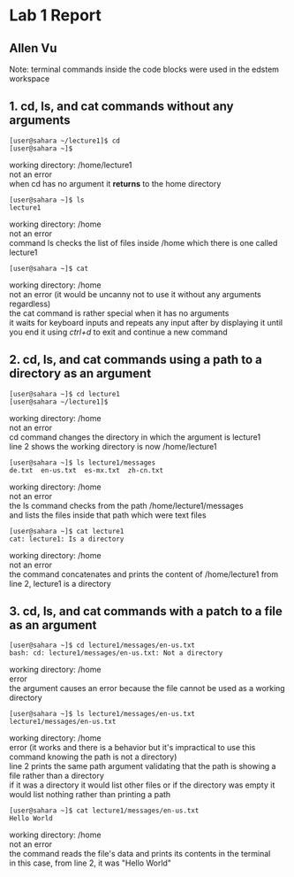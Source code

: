# Lab 1 Report
## Allen Vu  
Note: terminal commands inside the code blocks were used in the edstem workspace

## 1. cd, ls, and cat commands without any arguments  
```
[user@sahara ~/lecture1]$ cd
[user@sahara ~]$ 
```
working directory: /home/lecture1  
not an error  
when cd has no argument it **returns** to the home directory
```
[user@sahara ~]$ ls
lecture1
```
working directory: /home  
not an error  
command ls checks the list of files inside /home which there is one called lecture1 

```
[user@sahara ~]$ cat
```
working directory: /home  
not an error (it would be uncanny not to use it without any arguments regardless)  
the cat command is rather special when it has no arguments  
it waits for keyboard inputs and repeats any input after by displaying it
until you end it using *ctrl+d* to exit and continue a new command
## 2. cd, ls, and cat commands using a path to a directory as an argument  
```
[user@sahara ~]$ cd lecture1
[user@sahara ~/lecture1]$
```
working directory: /home  
not an error  
cd command changes the directory in which the argument is lecture1  
line 2 shows the working directory is now /home/lecture1  
```
[user@sahara ~]$ ls lecture1/messages
de.txt  en-us.txt  es-mx.txt  zh-cn.txt
```
working directory: /home  
not an error   
the ls command checks from the path /home/lecture1/messages   
and lists the files inside that path which were text files    
```
[user@sahara ~]$ cat lecture1
cat: lecture1: Is a directory
```
working directory: /home  
not an error  
the command concatenates and prints the content of /home/lecture1
from line 2, lecture1 is a directory  

## 3. cd, ls, and cat commands with a patch to a file as an argument  
```
[user@sahara ~]$ cd lecture1/messages/en-us.txt
bash: cd: lecture1/messages/en-us.txt: Not a directory
```
working directory: /home  
error  
the argument causes an error because the file cannot be used as a working directory  
```
[user@sahara ~]$ ls lecture1/messages/en-us.txt
lecture1/messages/en-us.txt
```
working directory: /home  
error (it works and there is a behavior but it's impractical to use this command knowing the path is not a directory)  
line 2 prints the same path argument validating that the path is showing a file rather than a directory  
if it was a directory it would list other files or if the directory was empty it would list nothing rather than printing a path  
```
[user@sahara ~]$ cat lecture1/messages/en-us.txt
Hello World
```
working directory: /home  
not an error  
the command reads the file's data and prints its contents in the terminal  
in this case, from line 2, it was "Hello World"


